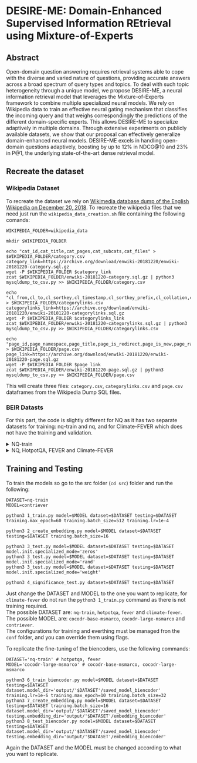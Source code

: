# DESIRE-ME: Domain-Enhanced Supervised Information REtrieval using Mixture-of-Experts

## Abstract

Open-domain question answering requires retrieval systems able to cope with the diverse and varied nature of questions, providing accurate answers across a broad spectrum of query types and topics. To deal with such topic heterogeneity through a unique model, we propose DESIRE-ME, a neural information retrieval model that leverages the Mixture-of-Experts framework to combine multiple specialized neural models. We rely on Wikipedia data to train an effective neural gating mechanism that classifies the incoming query and that weighs correspondingly the predictions of the different domain-specific experts. This allows DESIRE-ME to specialize adaptively in multiple domains. Through extensive experiments on publicly available datasets, we show that our proposal can effectively generalize domain-enhanced neural models. DESIRE-ME excels in handling open-domain questions adaptively, boosting by up to 12% in NDCG@10 and 23% in P@1, the underlying state-of-the-art dense retrieval model.

## Recreate the dataset

### Wikipedia Dataset

To recreate the dataset we rely on [Wikimedia database dump of the English Wikipedia on December 20, 2018](https://archive.org/details/enwiki-20181220). To recreate the wikipedia files that we need just run the `wikipedia_data_creation.sh` file containing the following comands:

```
WIKIPEDIA_FOLDER=wikipedia_data

mkdir $WIKIPEDIA_FOLDER

echo "cat_id,cat_title,cat_pages,cat_subcats,cat_files" > $WIKIPEDIA_FOLDER/category.csv
category_link=https://archive.org/download/enwiki-20181220/enwiki-20181220-category.sql.gz
wget -P $WIKIPEDIA_FOLDER $category_link
zcat $WIKIPEDIA_FOLDER/enwiki-20181220-category.sql.gz | python3 mysqldump_to_csv.py >> $WIKIPEDIA_FOLDER/category.csv

echo "cl_from,cl_to,cl_sortkey,cl_timestamp,cl_sortkey_prefix,cl_collation,cl_type" > $WIKIPEDIA_FOLDER/categorylinks.csv
categorylinks_link=https://archive.org/download/enwiki-20181220/enwiki-20181220-categorylinks.sql.gz
wget -P $WIKIPEDIA_FOLDER $categorylinks_link
zcat $WIKIPEDIA_FOLDER/enwiki-20181220-categorylinks.sql.gz | python3 mysqldump_to_csv.py >> $WIKIPEDIA_FOLDER/categorylinks.csv

echo "page_id,page_namespace,page_title,page_is_redirect,page_is_new,page_random,page_touched,page_links_updated,page_latest,page_len,page_content_model,page_lang" > $WIKIPEDIA_FOLDER/page.csv
page_link=https://archive.org/download/enwiki-20181220/enwiki-20181220-page.sql.gz
wget -P $WIKIPEDIA_FOLDER $page_link
zcat $WIKIPEDIA_FOLDER/enwiki-20181220-page.sql.gz | python3 mysqldump_to_csv.py >> $WIKIPEDIA_FOLDER/page.csv
```
This will create three files: `category.csv`, `categorylinks.csv` and `page.csv` dataframes from the Wikipedia Dump SQL files.

### BEIR Datasts
For this part, the code is slightly different for NQ as it has two separate datasets for training: nq-train and nq, and for Climate-FEVER which does not have the training and validation.

<details>
<summary>NQ-train</summary>

```
# NQ-TRAIN
DATA_FOLDER='nq-train'

WIKI_FOLDER="wikipedia_data"
python3  add_wikicategory.py  --wiki_folder  $WIKI_FOLDER  --dataset  $DATA_FOLDER
```
</details>

<details>
<summary>NQ, HotpotQA, FEVER and Climate-FEVER</summary>

```
DATA_FOLDER='nq'  # 'hotpotqa', 'fever' or 'climate-fever'

python3  create_pyserini_data.py  --data_folder  $DATA_FOLDER  --dataset  $DATA_FOLDER

python3  -m  pyserini.index.lucene  \
--collection  JsonCollection  \
--input  "$DATA_FOLDER"_serini_jsonl  \
--index  indexes/"$DATA_FOLDER"_serini_index  \
--generator  DefaultLuceneDocumentGenerator  \
--threads  8  \
--fields  title  \
--storePositions  --storeDocvectors  --storeRaw

python3  -m  pyserini.search.lucene  \
--index  indexes/"$DATA_FOLDER"_serini_index  \
--topics  $DATA_FOLDER/queries.tsv  \
--output  $DATA_FOLDER/run.txt  \
--bm25  \
--k1  0.9  \
--b  0.4  \
--fields  contents=1  title=1  \
--hits  100  \
--batch  100

python3  serini_run_to_json.py  --data_folder  $DATA_FOLDER

WIKI_FOLDER="wikipedia_data"
python3  add_wikicategory.py  --wiki_folder  $WIKI_FOLDER  --dataset  $DATA_FOLDER
```
</details>

## Training and Testing 

To train the models so go to the src folder (`cd src`) folder and run the following: 

```
DATASET=nq-train
MODEL=contriever

python3 1_train.py model=$MODEL dataset=$DATASET testing=$DATASET training.max_epoch=60 training.batch_size=512 training.lr=1e-4

python3 2_create_embedding.py model=$MODEL dataset=$DATASET testing=$DATASET training.batch_size=16

python3 3_test.py model=$MODEL dataset=$DATASET testing=$DATASET model.init.specialized_mode='zeros' 
python3 3_test.py model=$MODEL dataset=$DATASET testing=$DATASET model.init.specialized_mode='rand' 
python3 3_test.py model=$MODEL dataset=$DATASET testing=$DATASET model.init.specialized_mode='weight' 

python3 4_significance_test.py dataset=$DATASET testing=$DATASET
```
Just change the DATASET and MODEL to the one you want to replicate, for `climate-fever` do not run the `python3 1_train.py` command as there is not training required. <br>
The possible DATASET are: `nq-train`, `hotpotqa`, `fever` and `climate-fever`.<br>
The possible MODEL are: `cocodr-base-msmarco`, `cocodr-large-msmarco` and `contriever`.<br>
The configurations for training and everthing must be managed fron the `conf` folder, and you can override them using flags.

To replicate the fine-tuning of  the biencoders, use the following commands:
```
DATASET='nq-train' # hotpotqa, fever
MODEL='cocodr-large-msmarco' # cocodr-base-msmarco, cocodr-large-msmarco

python3 6_train_biencoder.py model=$MODEL dataset=$DATASET testing=$DATASET dataset.model_dir='output/'$DATASET'/saved_model_biencoder' training.lr=1e-6 training.max_epoch=10 training.batch_size=32
python3 7_create_embedding.py model=$MODEL dataset=$DATASET testing=$DATASET training.batch_size=16 dataset.model_dir='output/'$DATASET'/saved_model_biencoder' testing.embedding_dir='output/'$DATASET'/embedding_biencoder'
python3 8_test_biencoder.py model=$MODEL dataset=$DATASET testing=$DATASET dataset.model_dir='output/'$DATASET'/saved_model_biencoder' testing.embedding_dir='output/'$DATASET'/embedding_biencoder'
```
Again the DATASET and the MODEL must be changed according to what you want to replicate.
